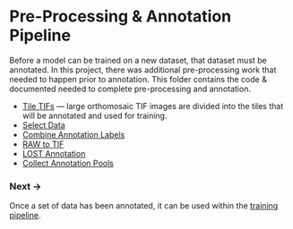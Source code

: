 # Pre-Processing & Annotation Pipeline
Before a model can be trained on a new dataset, that dataset must be annotated.
In this project, there was additional pre-processing work that needed to happen
prior to annotation. This folder contains the code & documented needed to
complete pre-processing and annotation.

* [Tile TIFs](tile_tifs) &mdash; large orthomosaic TIF images are divided into
  the tiles that will be annotated and used for training.
* [Select Data]()
* [Combine Annotation Labels]()
* [RAW to TIF]()
* [LOST Annotation]()
* [Collect Annotation Pools]()


### Next &rarr;
Once a set of data has been annotated, it can be used within the 
[training pipeline](../2_training_pipeline).